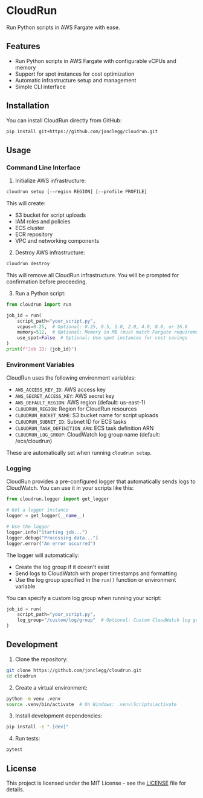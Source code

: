 # CloudRun

Run Python scripts in AWS Fargate with ease.

## Features

- Run Python scripts in AWS Fargate with configurable vCPUs and memory
- Support for spot instances for cost optimization
- Automatic infrastructure setup and management
- Simple CLI interface

## Installation

You can install CloudRun directly from GitHub:

```bash
pip install git+https://github.com/jonclegg/cloudrun.git
```

## Usage

### Command Line Interface

1. Initialize AWS infrastructure:

```bash
cloudrun setup [--region REGION] [--profile PROFILE]
```

This will create:
- S3 bucket for script uploads
- IAM roles and policies
- ECS cluster
- ECR repository
- VPC and networking components

2. Destroy AWS infrastructure:

```bash
cloudrun destroy
```

This will remove all CloudRun infrastructure. You will be prompted for confirmation before proceeding.

3. Run a Python script:

```python
from cloudrun import run

job_id = run(
    script_path="your_script.py",
    vcpus=0.25,  # Optional: 0.25, 0.5, 1.0, 2.0, 4.0, 8.0, or 16.0
    memory=512,  # Optional: Memory in MB (must match Fargate requirements)
    use_spot=False  # Optional: Use spot instances for cost savings
)
print(f"Job ID: {job_id}")
```

### Environment Variables

CloudRun uses the following environment variables:

- `AWS_ACCESS_KEY_ID`: AWS access key
- `AWS_SECRET_ACCESS_KEY`: AWS secret key
- `AWS_DEFAULT_REGION`: AWS region (default: us-east-1)
- `CLOUDRUN_REGION`: Region for CloudRun resources
- `CLOUDRUN_BUCKET_NAME`: S3 bucket name for script uploads
- `CLOUDRUN_SUBNET_ID`: Subnet ID for ECS tasks
- `CLOUDRUN_TASK_DEFINITION_ARN`: ECS task definition ARN
- `CLOUDRUN_LOG_GROUP`: CloudWatch log group name (default: /ecs/cloudrun)

These are automatically set when running `cloudrun setup`.

### Logging

CloudRun provides a pre-configured logger that automatically sends logs to CloudWatch. You can use it in your scripts like this:

```python
from cloudrun.logger import get_logger

# Get a logger instance
logger = get_logger(__name__)

# Use the logger
logger.info("Starting job...")
logger.debug("Processing data...")
logger.error("An error occurred")
```

The logger will automatically:
- Create the log group if it doesn't exist
- Send logs to CloudWatch with proper timestamps and formatting
- Use the log group specified in the `run()` function or environment variable

You can specify a custom log group when running your script:

```python
job_id = run(
    script_path="your_script.py",
    log_group="/custom/log/group"  # Optional: Custom CloudWatch log group
)
```

## Development

1. Clone the repository:
```bash
git clone https://github.com/jonclegg/cloudrun.git
cd cloudrun
```

2. Create a virtual environment:
```bash
python -m venv .venv
source .venv/bin/activate  # On Windows: .venv\Scripts\activate
```

3. Install development dependencies:
```bash
pip install -e ".[dev]"
```

4. Run tests:
```bash
pytest
```

## License

This project is licensed under the MIT License - see the [LICENSE](LICENSE) file for details. 